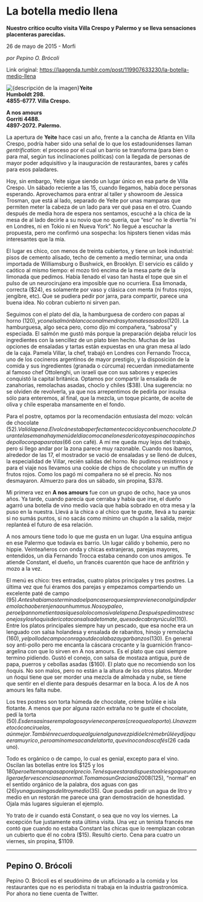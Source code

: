 # La botella medio llena

**Nuestro crítico oculto visita Villa Crespo y Palermo y se lleva sensaciones placenteras parecidas.**

26 de mayo de 2015 - Morfi

_por Pepino O. Brócoli_

Link original: https://laagenda.tumblr.com/post/119907633230/la-botella-medio-llena

![{descripción de la imagen}](https://64.media.tumblr.com/e8a334852bb5dda72ea6c0a32096823b/tumblr_inline_pk030zB8zl1t6q87u_500.jpg)**Yeite  
Humboldt 298.  
4855-6777. Villa Crespo.**

**A nos amours  
Gorriti 4488.  
4897-2072. Palermo.**

La apertura de **Yeite** hace casi un año, frente a la cancha de Atlanta en Villa Crespo, podría haber sido una señal de lo que los estadounidenses llaman *gentrification*: el proceso por el cual un barrio se transforma (para bien o para mal, según tus inclinaciones políticas) con la llegada de personas de mayor poder adquisitivo y la inauguración de restaurantes, bares y cafés para esos paladares.

Hoy, sin embargo, Yeite sigue siendo un lugar único en esa parte de Villa Crespo. Un sábado reciente a las 15, cuando llegamos, había doce personas esperando. Aprovechamos para entrar al taller y showroom de Jessica Trosman, que está al lado, separado de Yeite por unas mamparas que permiten meter la cabeza de un lado para ver qué pasa en el otro. Cuando después de media hora de espera nos sentamos, escuché a la chica de la mesa de al lado decirle a su novio que no quería, que “eso” no le divertía “ni en Londres, ni en Tokio ni en Nueva York”. No llegué a escuchar la propuesta, pero me confirmó una sospecha: los hipsters tienen vidas más interesantes que la mía.

El lugar es chico, con menos de treinta cubiertos, y tiene un look industrial: pisos de cemento alisado, techo de cemento a medio terminar, una onda importada de Williamsburg o Bushwick, en Brooklyn. El servicio es cálido y caótico al mismo tiempo: el mozo tiró encima de la mesa parte de la limonada que pedimos. Había llenado el vaso tan hasta el tope que sin el pulso de un neurocirujano era imposible que no ocurriera. Esa limonada, correcta ($24), es solamente por vaso y clásica con menta (ni frutos rojos, jengibre, etc). Que se pudiera pedir por jarra, para compartir, parece una buena idea. No cobran cubierto ni sirven pan.

Seguimos con el plato del día, la hamburguesa de cordero con papas al horno ($120), y con el salmón blanco con almendras y tomates asados ($120). La hamburguesa, algo seca pero, como dijo mi compañera, “sabrosa” y especiada. El salmón me gustó más porque la preparación dejaba relucir los ingredientes con la sencillez de un plato bien hecho. Muchas de las opciones de ensaladas y tartas están expuestas en una gran mesa al lado de la caja. Pamela Villar, la chef, trabajó en Londres con Fernando Trocca, uno de los cocineros argentinos de mayor prestigio, y la disposición de la comida y sus ingredientes (granada o cúrcuma) recuerdan inmediatamente al famoso chef Ottolenghi, un israelí que con sus sabores y especies conquistó la capital británica. Optamos por compartir la ensalada de zanahorias, remolachas asadas, choclo y chiles ($38). Una sugerencia: no se olviden de revolverla, ya que nos arrepentimos de pedirla por insulsa sólo para enteremos, al final, que la mezcla, un toque picante, de aceite de oliva y chile esperaba mansamente en el fondo. 

Para el postre, optamos por la recomendación entusiasta del mozo: volcán de chocolate ($52). Valió la pena. El volcán estaba perfectamente cocido y con buen chocolate. Durante la semana hay menú del día como canelones de ricota y espinaca o pinchos de pollo con papas rotas ($66 con café). A mí me queda muy lejos del trabajo, pero si llego andar por la zona parece muy razonable. Cuando nos íbamos, alrededor de las 17, el mostrador se vació de ensaladas y se llenó de dulces, la especialidad de Villar, recién salidas del horno. No pudimos resistirnos y para el viaje nos llevamos una cookie de chips de chocolate y un muffin de frutos rojos. Como los pagó mi compañera no sé el precio. No nos desmayaron. Almuerzo para dos un sábado, sin propina, $378.

  


Mi primera vez en **A nos amours** fue con un grupo de ocho, hace ya unos años. Ya tarde, cuando parecía que cerraba y había que irse, el dueño agarró una botella de vino medio vacía que había sobrado en otra mesa y la puso en la nuestra. Llevá a la chica o al chico que te guste, llevá a tu pareja: si no sumás puntos, si no sacás como mínimo un chupón a la salida, mejor replanteá el futuro de esa relación.

A nos amours tiene todo lo que me gusta en un lugar. Una esquina antigua en ese Palermo que todavía es barrio. Un lugar cálido y bohemio, pero no hippie. Veinteañeros con onda y chicas extranjeras, parejas mayores, entendidos, un día Fernando Trocca estaba cenando con unos amigos. Te atiende Constant, el dueño, un francés cuarentón que hace de anfitrión y mozo a la vez. 

El menú es chico: tres entradas, cuatro platos principales y tres postres. La última vez que fui éramos dos parejas y empezamos compartiendo un excelente paté de campo ($95). Antes habíamos terminado el pan casero que siempre viene con algún dip de remolacha o berenjena o un hummus. No soy paleo, pero el pan no me tienta así que solo lo como si vale la pena. Después pedimos tres conejos y los ñoquis de ricota con salsa de tomate, queso de cabra y rúcula ($110). Entre los platos principales siempre hay un pescado, que esa noche era un lenguado con salsa holandesa y ensalada de rabanitos, hinojo y remolacha ($160), y el pollo de campo con ragout de calabaza y garbanzos ($130). En general soy anti-pollo pero me encanta la cáscara crocante y la guarnición franco-argelina con que lo sirven en A nos amours. Es el plato que casi siempre termino pidiendo. Gustó el conejo, con salsa de mostaza antigua, puré de papa, puerros y cebollas asadas ($160). El plato que no recomiendo son los ñoquis. No son malos, pero no están a la altura de los otros platos. Morder un ñoqui tiene que ser morder una mezcla de almohada y nube, se tiene que sentir en el diente para después desarmar en la boca. A los de A nos amours les falta nube. 

Los tres postres son torta húmeda de chocolate, crème brûlée e isla flotante. A menos que por alguna razón extraña no te guste el chocolate, pedí la torta ($50). Es densa sin ser empalagosa y viene con peras (creo que al oporto). Una vez me tocó con ciruelas, aún mejor. También recuerdo que alguien alguna vez pidió el crème brûlée y dijo que era muy rico, pero a mí no me sacan de la torta, que vino con dos cafés ($26 cada uno).

Todo es orgánico o de campo, lo cual es genial, excepto para el vino. Oscilan las botellas entre los $125 y los $180 pero el tema no pasa por el precio. Tenés que estar a dispuesto al riesgo que una ligera efervescencia sea normal. Tomamos un Graciana 2008 ($125), “normal” en el sentido orgánico de la palabra, dos aguas con gas ($26) y un agua sin gas de litro y medio ($35). Que puedas pedir un agua de litro y medio en un restorán me parece una gran demostración de honestidad. Ojala más lugares siguieran el ejemplo.  

Yo trato de ir cuando está Constant, o sea que no voy los viernes. La excepción fue justamente esta última visita. Una vez un tenista francés me contó que cuando no estaba Constant las chicas que lo reemplazan cobran un cubierto que él no cobra ($15). Resultó cierto. Cena para cuatro un viernes, sin propina, $1109.

  




---

 Pepino O. Brócoli
------------------

 Pepino O. Brócoli es el seudónimo de un aficionado a la comida y los restaurantes que no es periodista ni trabaja en la industria gastronómica. Por ahora no tiene cuenta de Twitter. 

